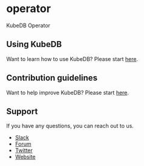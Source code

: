 # operator
KubeDB Operator

## Using KubeDB
Want to learn how to use KubeDB? Please start [here](https://github.com/k8sdb/cli/blob/master/docs/tutorial.md).

## Contribution guidelines
Want to help improve KubeDB? Please start [here](https://github.com/k8sdb/cli/blob/master/CONTRIBUTING.md).

## Support
If you have any questions, you can reach out to us.
* [Slack](https://slack.appscode.com)
* [Forum](https://discuss.appscode.com)
* [Twitter](https://twitter.com/AppsCodeHQ)
* [Website](https://appscode.com)
